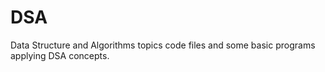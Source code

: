 # DSA
Data Structure and Algorithms topics code files and some basic programs applying DSA concepts.

